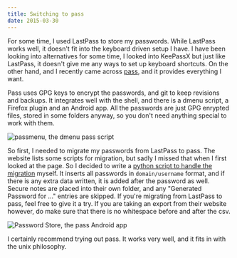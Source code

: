 ```yaml
---
title: Switching to pass
date: 2015-03-30
---
```


For some time, I used LastPass to store my passwords. While LastPass works well, it doesn't fit into the keyboard driven setup I have. I have been looking into alternatives for some time, I looked into KeePassX but just like LastPass, it doesn't give me any ways to set up keyboard shortcuts. On the other hand, and I recently came across [pass](http://www.passwordstore.org/), and it provides everything I want.

<!--more-->

Pass uses GPG keys to encrypt the passwords, and git to keep revisions and backups. It integrates well with the shell, and there is a dmenu script, a Firefox plugin and an Android app. All the passwords are just GPG enrypted files, stored in some folders anyway, so you don't need anything special to work with them.

![passmenu, the dmenu pass script](/static/passmenu.png)

So first, I needed to migrate my passwords from LastPass to pass. The website lists some scripts for migration, but sadly I missed that when I first looked at the page. So I decided to write a [python script to handle the migration](https://gist.github.com/SeriousBug/e9f33873d10ad944cbe6) myself. It inserts all passwords in `domain/username` format, and if there is any extra data written, it is added after the password as well. Secure notes are placed into their own folder, and any "Generated Password for ..." entries are skipped. If you're migrating from LastPass to pass, feel free to give it a try. If you are taking an export from their website however, do make sure that there is no whitespace before and after the csv.

![Password Store, the pass Android app](/static/password_store.png)

I certainly recommend trying out pass. It works very well, and it fits in with the unix philosophy.

